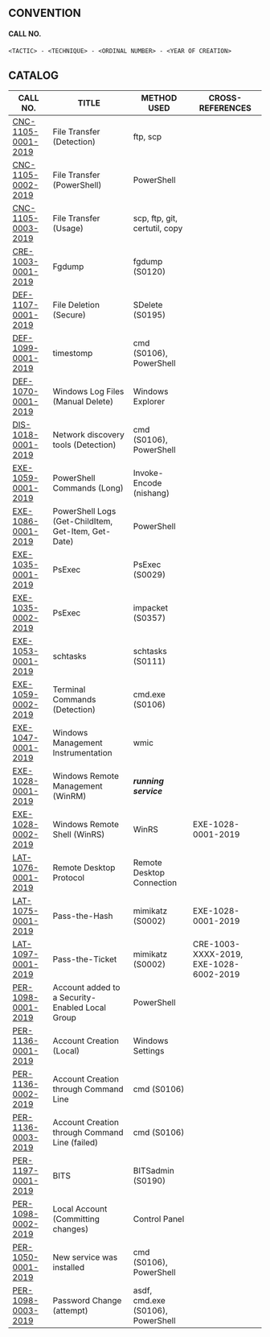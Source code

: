 ## CONVENTION

#### CALL NO.
```
<TACTIC> - <TECHNIQUE> - <ORDINAL NUMBER> - <YEAR OF CREATION>
```
## CATALOG

CALL NO. | TITLE | METHOD USED | CROSS-REFERENCES
--- | --- | --- | ---
[CNC-1105-0001-2019](./Cherry%20Tree%20Files/CNC-1105-0001-2019.ctd) | File Transfer (Detection) | ftp, scp |
[CNC-1105-0002-2019](./Cherry%20Tree%20Files/CNC-1105-0002-2019.ctd) | File Transfer (PowerShell) | PowerShell | 
[CNC-1105-0003-2019](./Cherry%20Tree%20Files/CNC-1105-0003-2019.ctd) | File Transfer (Usage) | scp, ftp, git, certutil, copy |
[CRE-1003-0001-2019](./Cherry%20Tree%20Files/CRE-1003-0001-2019.ctd) | Fgdump | fgdump (S0120) |
[DEF-1107-0001-2019](./Cherry%20Tree%20Files/DEF-1107-0001-2019.ctd) | File Deletion (Secure) | SDelete (S0195) |
[DEF-1099-0001-2019](./Cherry%20Tree%20Files/DEF-1099-0001-2019.ctd) | timestomp | cmd (S0106), PowerShell | 
[DEF-1070-0001-2019](./Cherry%20Tree%20Files/DEF-1070-0001-2019.ctd) | Windows Log Files (Manual Delete) | Windows Explorer |
[DIS-1018-0001-2019](./Cherry%20Tree%20Files/DIS-1018-0001-2019.ctd) | Network discovery tools (Detection) | cmd (S0106), PowerShell | 
[EXE-1059-0001-2019](./Cherry%20Tree%20Files/EXE-1059-0001-2019.ctd) | PowerShell Commands (Long)  | Invoke-Encode (nishang) | 
[EXE-1086-0001-2019](./Cherry%20Tree%20Files/EXE-1086-0001-2019.ctd) | PowerShell Logs (Get-ChildItem, Get-Item, Get-Date) | PowerShell | 
[EXE-1035-0001-2019](./Cherry%20Tree%20Files/EXE-1035-0001-2019.ctd) | PsExec | PsExec (S0029) |
[EXE-1035-0002-2019](./Cherry%20Tree%20Files/EXE-1035-0002-2019.ctd) | PsExec | impacket (S0357) |
[EXE-1053-0001-2019](./Cherry%20Tree%20Files/EXE-1053-0001-2019.ctd) | schtasks | schtasks (S0111) | 
[EXE-1059-0002-2019](./Cherry%20Tree%20Files/EXE-1059-0002-2019.ctd) | Terminal Commands (Detection) | cmd.exe (S0106) | 
[EXE-1047-0001-2019](./Cherry%20Tree%20Files/EXE-1047-0001-2019.ctd) | Windows Management Instrumentation | wmic |
[EXE-1028-0001-2019](./Cherry%20Tree%20Files/EXE-1028-0001-2019.ctd) | Windows Remote Management (WinRM) | __*running service*__       |
[EXE-1028-0002-2019](./Cherry%20Tree%20Files/EXE-1028-0002-2019.ctd) | Windows Remote Shell (WinRS) | WinRS | EXE-1028-0001-2019
[LAT-1076-0001-2019](./Cherry%20Tree%20Files/LAT-1076-0001-2019.ctd) | Remote Desktop Protocol | Remote Desktop Connection |
[LAT-1075-0001-2019](./Cherry%20Tree%20Files/LAT-1075-0001-2019.ctd) | Pass-the-Hash | mimikatz (S0002) | EXE-1028-0001-2019
[LAT-1097-0001-2019](./Cherry%20Tree%20Files/LAT-1097-0001-2019.ctd) | Pass-the-Ticket | mimikatz (S0002) | CRE-1003-XXXX-2019, EXE-1028-6002-2019
[PER-1098-0001-2019](./Cherry%20Tree%20Files/PER-1098-0001-2019.ctd) | Account added to a Security-Enabled Local Group | PowerShell | 
[PER-1136-0001-2019](./Cherry%20Tree%20Files/PER-1136-0001-2019.ctd) | Account Creation (Local) | Windows Settings |
[PER-1136-0002-2019](./Cherry%20Tree%20Files/PER-1136-0002-2019.ctd) | Account Creation through Command Line | cmd (S0106) | 
[PER-1136-0003-2019](./Cherry%20Tree%20Files/PER-1136-0003-2019.ctd) | Account Creation through Command Line (failed) | cmd (S0106) |
[PER-1197-0001-2019](./Cherry%20Tree%20Files/PER-1197-0001-2019.ctd) | BITS | BITSadmin (S0190) | 
[PER-1098-0002-2019](./Cherry%20Tree%20Files/PER-1098-0002-2019.ctd) | Local Account (Committing changes) | Control Panel |
[PER-1050-0001-2019](./Cherry%20Tree%20Files/PER-1050-0001-2019.ctd) | New service was installed | cmd (S0106), PowerShell |
[PER-1098-0003-2019](./Cherry%20Tree%20Files/PER-1098-0003-2019.ctd) | Password Change (attempt) | asdf, cmd.exe (S0106), PowerShell |